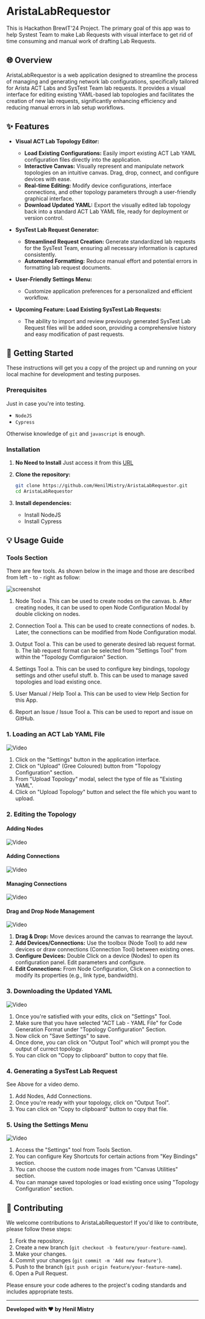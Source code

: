 # AristaLabRequestor 
This is Hackathon BrewIT'24 Project. The primary goal of this app was to help Systest Team to make Lab Requests with visual interface to get rid of time consuming and manual work of drafting Lab Requests.

## 🌐 Overview

AristaLabRequestor is a web application designed to streamline the process of managing and generating network lab configurations, specifically tailored for Arista ACT Labs and SysTest Team lab requests. It provides a visual interface for editing existing YAML-based lab topologies and facilitates the creation of new lab requests, significantly enhancing efficiency and reducing manual errors in lab setup workflows.

## ✨ Features

* **Visual ACT Lab Topology Editor:**
    * **Load Existing Configurations:** Easily import existing ACT Lab YAML configuration files directly into the application.
    * **Interactive Canvas:** Visually represent and manipulate network topologies on an intuitive canvas. Drag, drop, connect, and configure devices with ease.
    * **Real-time Editing:** Modify device configurations, interface connections, and other topology parameters through a user-friendly graphical interface.
    * **Download Updated YAML:** Export the visually edited lab topology back into a standard ACT Lab YAML file, ready for deployment or version control.

* **SysTest Lab Request Generator:**
    * **Streamlined Request Creation:** Generate standardized lab requests for the SysTest Team, ensuring all necessary information is captured consistently.
    * **Automated Formatting:** Reduce manual effort and potential errors in formatting lab request documents.

* **User-Friendly Settings Menu:**
    * Customize application preferences for a personalized and efficient workflow.

* **Upcoming Feature: Load Existing SysTest Lab Requests:**
    * The ability to import and review previously generated SysTest Lab Request files will be added soon, providing a comprehensive history and easy modification of past requests.

## 🚀 Getting Started

These instructions will get you a copy of the project up and running on your local machine for development and testing purposes.

### Prerequisites

Just in case you're into testing.
* `NodeJS`
* `Cypress`

Otherwise knowledge of `git` and `javascript` is enough.

### Installation

1. **No Need to Install**
    Just access it from this [URL](https://henilmistry.github.io/AristaLabRequestor/)

2.  **Clone the repository:**
    ```bash
    git clone https://github.com/HenilMistry/AristaLabRequestor.git
    cd AristaLabRequestor
    ```

3.  **Install dependencies:**
    * Install NodeJS
    * Install Cypress 

## 💡 Usage Guide

### Tools Section
There are few tools. As shown below in the image and those are described from left - to - right as follow:

![screenshot](./docs/screenshots/tools.png)

1. Node Tool
    a. This can be used to create nodes on the canvas.
    b. After creating nodes, it can be used to open Node Configuration Modal by double clicking on nodes.

2. Connection Tool
    a. This can be used to create connections of nodes.
    b. Later, the connections can be modified from Node Configuration modal.

3. Output Tool
    a. This can be used to generate desired lab request format.
    b. The lab request format can be selected from "Settings Tool" from within the "Topology Comfiguraion" Section.

4. Settings Tool
    a. This can be used to configure key bindings, topology settings and other useful stuff.
    b. This can be used to manage saved topologies and load existing once.

5. User Manual / Help Tool
    a. This can be used to view Help Section for this App.

6. Report an Issue / Issue Tool
    a. This can be used to report and issue on GitHub.

### 1. Loading an ACT Lab YAML File

![Video](./docs/gifs/LoadYaml-gif.gif)

1.  Click on the "Settings" button in the application interface.
2.  Click on "Upload" (Gree Coloured) button from "Topology Configuration" section.
3.  From "Upload Topology" modal, select the type of file as "Existing YAML".
4. Click on "Upload Topology" button and select the file which you want to upload.

### 2. Editing the Topology

#### Adding Nodes
![Video](./docs/gifs/al-creating-node.gif)

#### Adding Connections
![Video](./docs/gifs/al-creating-connection.gif)

#### Managing Connections
![Video](./docs/gifs/al-managing-connection.gif)

#### Drag and Drop Node Management
![Video](./docs/gifs/al-managing-nodes.gif)



1.  **Drag & Drop:** Move devices around the canvas to rearrange the layout.
2.  **Add Devices/Connections:** Use the toolbox (Node Tool) to add new devices or draw connections (Connection Tool) between existing ones.
3.  **Configure Devices:** Double Click on a device (Nodes) to open its configuration panel. Edit parameters and configure.
4.  **Edit Connections:** From Node Configuration, Click on a connection to modify its properties (e.g., link type, bandwidth).

### 3. Downloading the Updated YAML

![Video](./docs/gifs/al-download-topology.gif)

1.  Once you're satisfied with your edits, click on "Settings" Tool.
2.  Make sure that you have selected "ACT Lab - YAML File" for Code Generation Format under "Topology Configuration" Section.
3. Now click on "Save Settings" to save.
4. Once done, you can click on "Output Tool" which will prompt you the output of currect topology.
5. You can click on "Copy to clipboard" button to copy that file.

### 4. Generating a SysTest Lab Request

See Above for a video demo.

1.  Add Nodes, Add Connections.
2.  Once you're ready with your topology, click on "Output Tool".
3.  You can click on "Copy to clipboard" button to copy that file.

### 5. Using the Settings Menu

![Video](./docs/gifs/al-exploring-settings.gif)

1.  Access the "Settings" tool from Tools Section.
2.  You can configure Key Shortcuts for certain actions from "Key Bindings" section.
3. You can choose the custom node images from "Canvas Utilities" section.
4. You can manage saved topologies or load existing once using "Topology Configuration" section.

## 🤝 Contributing

We welcome contributions to AristaLabRequestor! If you'd like to contribute, please follow these steps:

1.  Fork the repository.
2.  Create a new branch (`git checkout -b feature/your-feature-name`).
3.  Make your changes.
4.  Commit your changes (`git commit -m 'Add new feature'`).
5.  Push to the branch (`git push origin feature/your-feature-name`).
6.  Open a Pull Request.

Please ensure your code adheres to the project's coding standards and includes appropriate tests.

---

**Developed with ❤️ by Henil Mistry**
